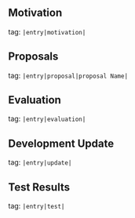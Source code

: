 ## Motivation
tag: `|entry|motivation|`
## Proposals
tag: `|entry|proposal|proposal Name|`
## Evaluation
tag: `|entry|evaluation|`
## Development Update
tag: `|entry|update|`
## Test Results
tag: `|entry|test|`